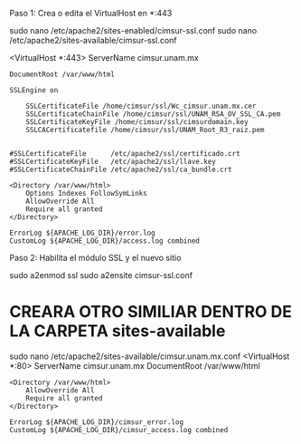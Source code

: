 Paso 1: Crea o edita el VirtualHost en *:443

 sudo nano /etc/apache2/sites-enabled/cimsur-ssl.conf
 sudo nano /etc/apache2/sites-available/cimsur-ssl.conf   


<VirtualHost *:443>
    ServerName cimsur.unam.mx

    DocumentRoot /var/www/html

    SSLEngine on
    
        SSLCertificateFile /home/cimsur/ssl/Wc_cimsur.unam.mx.cer 
        SSLCertificateChainFile /home/cimsur/ssl/UNAM_RSA_OV_SSL_CA.pem 
        SSLCertificateKeyFile /home/cimsur/ssl/cimsurdomain.key 
        SSLCACertificatefile /home/cimsur/ssl/UNAM_Root_R3_raiz.pem


    #SSLCertificateFile      /etc/apache2/ssl/certificado.crt
    #SSLCertificateKeyFile   /etc/apache2/ssl/llave.key
    #SSLCertificateChainFile /etc/apache2/ssl/ca_bundle.crt

    <Directory /var/www/html>
        Options Indexes FollowSymLinks
        AllowOverride All
        Require all granted
    </Directory>

    ErrorLog ${APACHE_LOG_DIR}/error.log
    CustomLog ${APACHE_LOG_DIR}/access.log combined
</VirtualHost>

Paso 2: Habilita el módulo SSL y el nuevo sitio

sudo a2enmod ssl
sudo a2ensite cimsur-ssl.conf

# CREARA OTRO SIMILIAR DENTRO DE LA CARPETA sites-available











sudo nano /etc/apache2/sites-available/cimsur.unam.mx.conf
 <VirtualHost *:80>
    ServerName cimsur.unam.mx
    DocumentRoot /var/www/html

    <Directory /var/www/html>
        AllowOverride All
        Require all granted
    </Directory>

    ErrorLog ${APACHE_LOG_DIR}/cimsur_error.log
    CustomLog ${APACHE_LOG_DIR}/cimsur_access.log combined
</VirtualHost>
